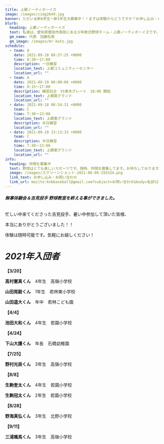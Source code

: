 ```yaml
---
title: 上郷ノーティボーイズ
image: /images/cimg2649.jpg
banner: ただいま新6年生～新1年生大募集中！！まずは体験からどうですか？お申し込み・お問い合わせはお気軽にどうぞ！！
blurb:
  heading: 上郷ノーティボーイズ
  text: 私達は、愛知県豊田市南部にある少年軟式野球チーム・上郷ノーティボーイズです。野球を愛する少年・少女達の夢を育み、軟式野球を正しく指導し、体力向上と礼儀を養成します。また、親友同士の友情と交歓の場を与え、規則正しい明朗な少年・少女を育成することを目的としています。
  gm_name: 代表　加藤松男
  gm_image: /images/mr-kato.jpg
schedule:
  - team: A
    date: 2021-09-18 08:37:25 +0000
    time: 8:30～17:00
    description: 一日練習
    location_text: 上郷コミュニティーセンター
    location_url: ""
  - team: A
    date: 2021-09-19 00:00:00 +0000
    time: 8:15～17:00
    description: 練習試合　VS青木グレート　10:00 開始
    location_text: 上郷南グランド
    location_url: ""
  - date: 2021-09-18 08:34:31 +0000
    team: C
    time: 7:30～13:00
    location_text: 上郷東グランド
    description: 半日練習
    location_url: ""
  - date: 2021-09-19 13:13:33 +0000
    team: C
    description: 半日練習
    time: 7:30～13:00
    location_text: 上郷東グランド
    location_url: ""
info:
  heading: 仲間を募集中
  text: 野球はとても楽しいスポーツです。随時、仲間を募集してます。お待ちしております。
  image: /images/スクリーンショット-2021-06-06-193324.png
  link_text: お申し込み・お問い合わせ
  link_url: mailto:knbbaseball@gmail.com?subject=お問い合わせ&body=名前%20%3A%0D%0Aふりがな%20%3A%0D%0A電話%20%3A%0D%0A学校名%20%3A%0D%0A学年%20%3A%0D%0Aお問い合せ内容%20%3A（例、体験・見学・入団希望）
---
```

###### ***無事体験会＆吉見投手 野球教室を終える事ができました。***

忙しい中来てくださった吉見投手、暑い中参加して頂いた皆様、

本当にありがとうございました！！

体験は随時可能です。気軽にお越しください！

# ***2021年入団者***

**【3/20】**

**高村憲真くん**　4年生　高嶺小学校

**山田晃毅くん**　1年生　若林東小学校

**山田遥大くん**　年中　若林こども園

**【4/4】**

**池田大和くん**　4年生　若園小学校

**【4/24】**

**下山大護くん**　年長　石橋幼稚園

**【7/25】**

**野村光辰くん**　3年生　高嶺小学校

**【8/8】**

**生駒奎太くん**　4年生　若園小学校

**生駒冠太くん**　2年生　若園小学校

**【8/28】**

**野海真弘くん**　3年生　北野小学校

**【9/11】**

**三浦颯馬くん**　3年生　高嶺小学校